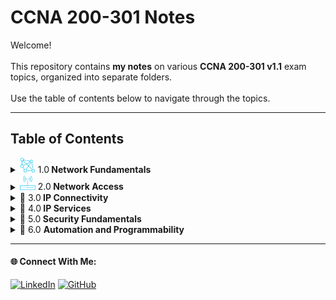 # CCNA 200-301 Notes

Welcome!   
<br>
This repository contains **my notes** on various **CCNA 200-301 v1.1** exam topics, organized into separate folders.
<br>   
Use the table of contents below to navigate through the topics.

---

## Table of Contents

<details>
  <summary> <img src="assets/network-fundamentals.png" alt="Network Fundamentals Icon" width="25"/> 1.0<b> Network Fundamentals</b> </summary>
  
  &nbsp;&nbsp;&nbsp;&nbsp;&nbsp;&nbsp;&nbsp;&nbsp;&nbsp; 🔗 **1.1** [Explain the role and function of network components](./1.0%20Network%20Fundamentals/readme.md#11-explain-the-role-and-function-of-network-components)  

  &nbsp;&nbsp;&nbsp;&nbsp;&nbsp;&nbsp;&nbsp;&nbsp;&nbsp; 🔗 **1.2** [Describe characteristics of network topology architectures](./1.0%20Network%20Fundamentals/readme.md#12-describe-characteristics-of-network-topology-architectures )  

  &nbsp;&nbsp;&nbsp;&nbsp;&nbsp;&nbsp;&nbsp;&nbsp;&nbsp; 🔗 **1.3** [Compare physical interface and cabling types](./1.0%20Network%20Fundamentals/readme.md#13-compare-physical-interface-and-cabling-types)  

  &nbsp;&nbsp;&nbsp;&nbsp;&nbsp;&nbsp;&nbsp;&nbsp;&nbsp; 🔗 **1.4** [Identify interface and cable issues (collisions, errors, mismatch duplex, and/or speed)](./1.0%20Network%20Fundamentals/readme.md#14-identify-interface-and-cable-issues-collisions-errors-mismatch-duplex-andor-speed  )  

  &nbsp;&nbsp;&nbsp;&nbsp;&nbsp;&nbsp;&nbsp;&nbsp;&nbsp; 🔗 **1.5** [Compare TCP to UDP](./1.0%20Network%20Fundamentals/readme.md#15-compare-tcp-to-udp )  

  &nbsp;&nbsp;&nbsp;&nbsp;&nbsp;&nbsp;&nbsp;&nbsp;&nbsp; 🔗 **1.6** [Configure and verify IPv4 addressing and subnetting](./1.0%20Network%20Fundamentals/readme.md#16-configure-and-verify-ipv4-addressing-and-subnetting)  

  &nbsp;&nbsp;&nbsp;&nbsp;&nbsp;&nbsp;&nbsp;&nbsp;&nbsp; 🔗 **1.7** [Describe private IPv4 addressing](./1.0%20Network%20Fundamentals/readme.md#17-describe-private-ipv4-addressing)  

  &nbsp;&nbsp;&nbsp;&nbsp;&nbsp;&nbsp;&nbsp;&nbsp;&nbsp; 🔗 **1.8** [Configure and verify IPv6 addressing and prefix](./1.0%20Network%20Fundamentals/readme.md#18-configure-and-verify-ipv6-addressing-and-prefix)  

  &nbsp;&nbsp;&nbsp;&nbsp;&nbsp;&nbsp;&nbsp;&nbsp;&nbsp; 🔗 **1.9** [Describe IPv6 address types](./1.0%20Network%20Fundamentals/readme.md#19-describe-ipv6-address-and-types)  

  &nbsp;&nbsp;&nbsp;&nbsp;&nbsp;&nbsp;&nbsp;&nbsp;&nbsp; 🔗 **1.10** [Verify IP parameters for Client OS (Windows, Mac OS, Linux)](./1.0%20Network%20Fundamentals/readme.md#110-verify-ip-parameters-for-client-os-windows-mac-os-linux)  

  &nbsp;&nbsp;&nbsp;&nbsp;&nbsp;&nbsp;&nbsp;&nbsp;&nbsp; 🔗 **1.11** [Describe wireless principles](./1.0%20Network%20Fundamentals/readme.md#111-describe-wireless-principles)  

  &nbsp;&nbsp;&nbsp;&nbsp;&nbsp;&nbsp;&nbsp;&nbsp;&nbsp; 🔗 **1.12** [Explain virtualization fundamentals (server virtualization, containers, and VRFs)](./1.0%20Network%20Fundamentals/readme.md#112-explain-virtualization-fundamentals-server-virtualization-containers-and-vrfs)  

  &nbsp;&nbsp;&nbsp;&nbsp;&nbsp;&nbsp;&nbsp;&nbsp;&nbsp; 🔗 **1.13** [Describe switching concepts](./1.0%20Network%20Fundamentals/readme.md#113-describe-switching-concepts)  

</details>

<details>
  <summary> <img src="assets/network-access.png" alt="Network Access Icon" width="25"/> 2.0<b> Network Access </b></summary>

  &nbsp;&nbsp;&nbsp;&nbsp;&nbsp;&nbsp;&nbsp;&nbsp;&nbsp; 🔗 **2.1** [Configure and verify VLANs (normal range) spanning multiple switches](./2.0%20Network%20Access/readme.md#21-configure-and-verify-vlans-normal-range-spanning-multiple-switches)

  &nbsp;&nbsp;&nbsp;&nbsp;&nbsp;&nbsp;&nbsp;&nbsp;&nbsp; 🔗 **2.2** [Configure and verify interswitch connectivity](./2.0%20Network%20Access/readme.md#22-configure-and-verify-interswitch-connectivity)  

  &nbsp;&nbsp;&nbsp;&nbsp;&nbsp;&nbsp;&nbsp;&nbsp;&nbsp; 🔗 **2.3** [Configure and verify Layer 2 discovery protocols (Cisco Discovery Protocol and LLDP)](./2.0%20Network%20Access/readme.md#23-configure-and-verify-layer-2-discovery-protocols-cisco-discovery-protocol-and-lldp)  

  &nbsp;&nbsp;&nbsp;&nbsp;&nbsp;&nbsp;&nbsp;&nbsp;&nbsp; 🔗 **2.4** [Configure and verify (Layer 2/Layer 3) EtherChannel (LACP)](./2.0%20Network%20Access/readme.md#24-configure-and-verify-layer-2-and-layer-3-etherchannel-lacp) 

  &nbsp;&nbsp;&nbsp;&nbsp;&nbsp;&nbsp;&nbsp;&nbsp;&nbsp; 🔗 **2.5** [Interpret basic operations of Rapid PVST+ Spanning Tree Protocol](./2.0%20Network%20Access/readme.md#25-interpret-basic-operations-of-rapid-pvst-spanning-tree-protocol) 

  &nbsp;&nbsp;&nbsp;&nbsp;&nbsp;&nbsp;&nbsp;&nbsp;&nbsp; 🔗 **2.6** [Describe Cisco Wireless Architectures and AP modes](./2.0%20Network%20Access/readme.md#26-describe-cisco-wireless-architectures-and-ap-modes)  

  &nbsp;&nbsp;&nbsp;&nbsp;&nbsp;&nbsp;&nbsp;&nbsp;&nbsp; 🔗 **2.7** [Describe physical infrastructure connections of WLAN components (AP, WLC, access/trunk ports, and LAG)](./2.0%20Network%20Access/readme.md#27-describe-physical-infrastructure-connections-of-wlan-components-ap-wlc-access-and-trunk-ports-and-lag) 

  &nbsp;&nbsp;&nbsp;&nbsp;&nbsp;&nbsp;&nbsp;&nbsp;&nbsp; 🔗 2.8 [Describe network device management access (Telnet, SSH, HTTP, HTTPS, console, TACACS+/RADIUS, and cloud managed)](./2.0%20Network%20Access/readme.md#28-describe-network-device-management-access-telnet-ssh-http-https-console-tacacs-radius-and-cloud-managed)  

  &nbsp;&nbsp;&nbsp;&nbsp;&nbsp;&nbsp;&nbsp;&nbsp;&nbsp; 🔗 2.9 [Interpret the wireless LAN GUI configuration for client connectivity, such as WLAN creation, security settings, QoS profiles, and advanced settings](./2.0%20Network%20Access/readme.md#29-interpret-the-wireless-lan-gui-configuration-for-client-connectivity-such-as-wlan-creation-security-settings-qos-profiles-and-advanced-settings)  

</details>

<details>
  <summary>📂 3.0<b> IP Connectivity </b></summary>
  
  &nbsp;&nbsp;&nbsp;&nbsp;&nbsp;&nbsp;&nbsp;&nbsp;&nbsp; 🔗 **3.1** [Interpret the components of routing table](./3.0%20IP%20Connectivity/readme.md#31-interpret-the-components-of-routing-table) 

  &nbsp;&nbsp;&nbsp;&nbsp;&nbsp;&nbsp;&nbsp;&nbsp;&nbsp; 🔗 **3.2** [Determine how a router makes a forwarding decision by default](./3.0%20IP%20Connectivity/readme.md#32-determine-how-a-router-makes-a-forwarding-decision-by-default)  

  &nbsp;&nbsp;&nbsp;&nbsp;&nbsp;&nbsp;&nbsp;&nbsp;&nbsp; 🔗 **3.3** [Configure and verify IPv4 and IPv6 static routing](./3.0%20IP%20Connectivity/readme.md#33-configure-and-verify-ipv4-and-ipv6-static-routing)  

  &nbsp;&nbsp;&nbsp;&nbsp;&nbsp;&nbsp;&nbsp;&nbsp;&nbsp; 🔗 **3.4** [Configure and verify single area OSPFv2](./3.0%20IP%20Connectivity/readme.md#34-configure-and-verify-single-area-ospfv2)  

  &nbsp;&nbsp;&nbsp;&nbsp;&nbsp;&nbsp;&nbsp;&nbsp;&nbsp; 🔗 **3.5** [Describe the purpose, functions, and concepts of first hop redundancy protocols](./3.0%20IP%20Connectivity/readme.md#35-describe-the-purpose-functions-and-concepts-of-first-hop-redundancy-protocols)  
  

</details>

<details>
  <summary>📂 4.0<b> IP Services </b></summary>
  
  &nbsp;&nbsp;&nbsp;&nbsp;&nbsp;&nbsp;&nbsp;&nbsp;&nbsp; 🔗 **4.1** [Configure and verify inside source NAT using static and pools](./4.0%20IP%20Services/readme.md#41-configure-and-verify-inside-source-nat-using-static-and-pools) 

  &nbsp;&nbsp;&nbsp;&nbsp;&nbsp;&nbsp;&nbsp;&nbsp;&nbsp; 🔗 **4.2** [Configure and verify NTP operating in a client and server mode](./4.0%20IP%20Services/readme.md#42-configure-and-verify-ntp-operating-in-a-client-and-server-mode)  

  &nbsp;&nbsp;&nbsp;&nbsp;&nbsp;&nbsp;&nbsp;&nbsp;&nbsp; 🔗 **4.3** [Explain the role of DHCP and DNS within the network](./4.0%20IP%20Services/readme.md#43-explain-the-role-of-dhcp-and-dns-within-the-network)  

  &nbsp;&nbsp;&nbsp;&nbsp;&nbsp;&nbsp;&nbsp;&nbsp;&nbsp; 🔗 **4.4** [Explain the function of SNMP in network operations](./4.0%20IP%20Services/readme.md#44-explain-the-function-of-snmp-in-network-operations)

  &nbsp;&nbsp;&nbsp;&nbsp;&nbsp;&nbsp;&nbsp;&nbsp;&nbsp; 🔗 **4.5** [Describe the use of syslog features including facilities and levels](./4.0%20IP%20Services/readme.md#45-describe-the-use-of-syslog-features-including-facilities-and-levels)  

  &nbsp;&nbsp;&nbsp;&nbsp;&nbsp;&nbsp;&nbsp;&nbsp;&nbsp; 🔗 **4.6** [Configure and verify DHCP client and relay](./4.0%20IP%20Services/readme.md#46-configure-and-verify-dhcp-client-and-relay)  

  &nbsp;&nbsp;&nbsp;&nbsp;&nbsp;&nbsp;&nbsp;&nbsp;&nbsp; 🔗 **4.7** [Explain the forwarding per-hop behavior (PHB) for QoS, such as classification, marking, queuing, congestion, policing, and shaping](./4.0%20IP%20Services/readme.md#47-explain-the-forwarding-per-hop-behavior-phb-for-qos-such-as-classification-marking-queuing-congestion-policing-and-shaping)  

  &nbsp;&nbsp;&nbsp;&nbsp;&nbsp;&nbsp;&nbsp;&nbsp;&nbsp; 🔗 **4.8** [Configure network devices for remote access using SSH](./4.0%20IP%20Services/readme.md#48-configure-network-devices-for-remote-access-using-ssh)  

  &nbsp;&nbsp;&nbsp;&nbsp;&nbsp;&nbsp;&nbsp;&nbsp;&nbsp; 🔗 **4.9** [Describe the capabilities and functions of TFTP/FTP in the network](./4.0%20IP%20Services/readme.md#49-describe-the-capabilities-and-functions-of-tftp-and-ftp-in-the-network)  

</details>

<details>
  <summary>📂 5.0<b> Security Fundamentals </b></summary>
  
  &nbsp;&nbsp;&nbsp;&nbsp;&nbsp;&nbsp;&nbsp;&nbsp;&nbsp; 🔗 **5.1** [Define key security concepts (threats, vulnerabilities, exploits, and mitigation techniques)](./5.0%20Security%20Fundamentals/readme.md#51-define-key-security-concepts-threats-vulnerabilities-exploits-and-mitigation-techniques) 

  &nbsp;&nbsp;&nbsp;&nbsp;&nbsp;&nbsp;&nbsp;&nbsp;&nbsp; 🔗 **5.2** [Describe security program elements (user awareness, training, and physical access control)](./5.0%20Security%20Fundamentals/readme.md#52-describe-security-program-elements-user-awareness-training-and-physical-access-control) 

  &nbsp;&nbsp;&nbsp;&nbsp;&nbsp;&nbsp;&nbsp;&nbsp;&nbsp; 🔗 **5.3** [Configure and verify device access control using local passwords](./5.0%20Security%20Fundamentals/readme.md#53-configure-and-verify-device-access-control-using-local-passwords)  

  &nbsp;&nbsp;&nbsp;&nbsp;&nbsp;&nbsp;&nbsp;&nbsp;&nbsp; 🔗 **5.4** [Describe security password policies elements, such as management, complexity, and password alternatives (multifactor authentication, certificates, and biometrics)](./5.0%20Security%20Fundamentals/readme.md#54-describe-security-password-policies-elements-such-as-management-complexity-and-password-alternatives-multifactor-authentication-certificates-and-biometrics) 

  &nbsp;&nbsp;&nbsp;&nbsp;&nbsp;&nbsp;&nbsp;&nbsp;&nbsp; 🔗 **5.5** [Describe IPsec remote access and site-to-site VPNs](./5.0%20Security%20Fundamentals/readme.md#55-describe-ipsec-remote-access-and-site-to-site-vpns)  

  &nbsp;&nbsp;&nbsp;&nbsp;&nbsp;&nbsp;&nbsp;&nbsp;&nbsp; 🔗 **5.6** [Configure and verify access control lists](./5.0%20Security%20Fundamentals/readme.md#56-configure-and-verify-access-control-lists)  

  &nbsp;&nbsp;&nbsp;&nbsp;&nbsp;&nbsp;&nbsp;&nbsp;&nbsp; 🔗 **5.7** [Configure and verify Layer 2 security features (DHCP snooping, dynamic ARP inspection, and port security)](./5.0%20Security%20Fundamentals/readme.md#57-configure-and-verify-layer-2-security-features-dhcp-snooping-dynamic-arp-inspection-and-port-security)  

  &nbsp;&nbsp;&nbsp;&nbsp;&nbsp;&nbsp;&nbsp;&nbsp;&nbsp; 🔗 **5.8** [Compare authentication, authorization, and accounting concepts](./5.0%20Security%20Fundamentals/readme.md#58-compare-authentication-authorization-and-accounting-concepts)  

  &nbsp;&nbsp;&nbsp;&nbsp;&nbsp;&nbsp;&nbsp;&nbsp;&nbsp; 🔗 **5.9** [Describe wireless security protocols (WPA, WPA2, and WPA3)](./5.0%20Security%20Fundamentals/readme.md#59-describe-wireless-security-protocols-wpa-wpa2-and-wpa3)  

  &nbsp;&nbsp;&nbsp;&nbsp;&nbsp;&nbsp;&nbsp;&nbsp;&nbsp; 🔗 **5.10** [Configure and verify WLAN within the GUI using WPA2 PSK](./5.0%20Security%20Fundamentals/readme.md#510-configure-and-verify-wlan-within-the-gui-using-wpa2-psk)  

</details>

<details>
  <summary>📂 6.0 <b>Automation and Programmability </b></summary>
  
  &nbsp;&nbsp;&nbsp;&nbsp;&nbsp;&nbsp;&nbsp;&nbsp;&nbsp; 🔗 **6.1** [Explain how automation impacts network management](./6.0%20Automation%20and%20Programmability/readme.md#61-explain-how-automation-impacts-network-management) 

  &nbsp;&nbsp;&nbsp;&nbsp;&nbsp;&nbsp;&nbsp;&nbsp;&nbsp; 🔗 **6.2** [Compare traditional networks with controller-based networking](./6.0%20Automation%20and%20Programmability/readme.md#62-compare-traditional-networks-with-controller-based-networking)

  &nbsp;&nbsp;&nbsp;&nbsp;&nbsp;&nbsp;&nbsp;&nbsp;&nbsp; 🔗 **6.3** [Describe controller-based, software defined architecture (overlay, underlay, and fabric)](./6.0%20Automation%20and%20Programmability/readme.md#63-describe-controller-based-software-defined-architecture-overlay-underlay-and-fabric) 

  &nbsp;&nbsp;&nbsp;&nbsp;&nbsp;&nbsp;&nbsp;&nbsp;&nbsp; 🔗 **6.4** [Explain AI (generative and predictive) and machine learning in network operations](./6.0%20Automation%20and%20Programmability/readme.md#64-explain-ai-generative-and-predictive-and-machine-learning-in-network-operations)  

  &nbsp;&nbsp;&nbsp;&nbsp;&nbsp;&nbsp;&nbsp;&nbsp;&nbsp; 🔗 **6.5** [Describe characteristics of REST-based APIs (authentication types, CRUD, HTTP verbs, and data encoding)](./6.0%20Automation%20and%20Programmability/readme.md#65-describe-characteristics-of-rest-based-apis-authentication-types-crud-http-verbs-and-data-encoding)  

  &nbsp;&nbsp;&nbsp;&nbsp;&nbsp;&nbsp;&nbsp;&nbsp;&nbsp; 🔗 **6.6** [Recognize the capabilities of configuration management mechanisms, such as Ansible and Terraform](./6.0%20Automation%20and%20Programmability/readme.md#66-recognize-the-capabilities-of-configuration-management-mechanisms-such-as-ansible-and-terraform)  

  &nbsp;&nbsp;&nbsp;&nbsp;&nbsp;&nbsp;&nbsp;&nbsp;&nbsp; 🔗 **6.7** [Recognize components of JSON-encoded data](./6.0%20Automation%20and%20Programmability/readme.md#67-recognize-components-of-json-encoded-data)  
  

</details>

---

#### 🌐 Connect With Me:
[![LinkedIn](https://img.shields.io/badge/LinkedIn-blue?style=for-the-badge&logo=LinkedIn&link=www.linkedin.com/in/hasnan-asif)](www.linkedin.com/in/hasnan-asif)
[![GitHub](https://img.shields.io/badge/GitHub-gray?style=for-the-badge&logo=Github&link=https://github.com/HasnanAsif)](https://github.com/HasnanAsif)